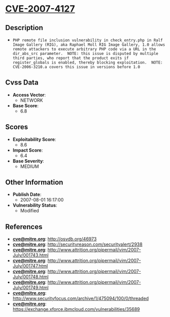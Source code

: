 
# [CVE-2007-4127](https://cve.mitre.org/cgi-bin/cvename.cgi?name=CVE-2007-4127)

## Description

- `PHP remote file inclusion vulnerability in check_entry.php in Ralf Image Gallery (RIG), aka Raphael Moll RIG Image Gallery, 1.0 allows remote attackers to execute arbitrary PHP code via a URL in the dir_abs_src parameter.  NOTE: this issue is disputed by multiple third parties, who report that the product exits if register_globals is enabled, thereby blocking exploitation.  NOTE: CVE-2006-3210.a covers this issue in versions before 1.0`

## Cvss Data

- **Access Vector**:
  - NETWORK
- **Base Score**:
  - 6.8

## Scores

- **Exploitability Score**:
  - 8.6
- **Impact Score**:
  - 6.4
- **Base Severity**:
  - MEDIUM

## Other Information

- **Publish Date**:
  - 2007-08-01 16:17:00
- **Vulnerability Status**:
  - Modified

## References

- **cve@mitre.org**: http://osvdb.org/46973
- **cve@mitre.org**: http://securityreason.com/securityalert/2938
- **cve@mitre.org**: http://www.attrition.org/pipermail/vim/2007-July/001743.html
- **cve@mitre.org**: http://www.attrition.org/pipermail/vim/2007-July/001747.html
- **cve@mitre.org**: http://www.attrition.org/pipermail/vim/2007-July/001748.html
- **cve@mitre.org**: http://www.attrition.org/pipermail/vim/2007-July/001749.html
- **cve@mitre.org**: http://www.securityfocus.com/archive/1/475094/100/0/threaded
- **cve@mitre.org**: https://exchange.xforce.ibmcloud.com/vulnerabilities/35689
